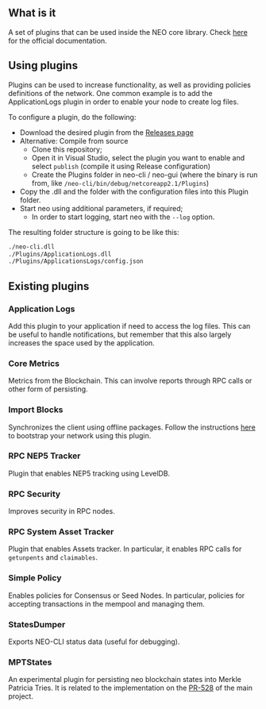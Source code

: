 ## What is it
A set of plugins that can be used inside the NEO core library. Check [here](http://docs.neo.org/en-us/node/plugin.html) for the official documentation.

## Using plugins
Plugins can be used to increase functionality, as well as providing policies definitions of the network. 
One common example is to add the ApplicationLogs plugin in order to enable your node to create log files.

To configure a plugin, do the following:
 - Download the desired plugin from the [Releases page](https://github.com/neo-project/neo-plugins/releases)
  - Alternative: Compile from source
    - Clone this repository;
    - Open it in Visual Studio, select the plugin you want to enable and select `publish` \(compile it using Release configuration\)
    - Create the Plugins folder in neo-cli / neo-gui (where the binary is run from, like `/neo-cli/bin/debug/netcoreapp2.1/Plugins`)
 - Copy the .dll and the folder with the configuration files into this Plugin folder.
 - Start neo using additional parameters, if required;
 	- In order to start logging, start neo with the `--log` option.

The resulting folder structure is going to be like this:

```BASH
./neo-cli.dll
./Plugins/ApplicationLogs.dll
./Plugins/ApplicationsLogs/config.json
```

## Existing plugins
### Application Logs
Add this plugin to your application if need to access the log files. This can be useful to handle notifications, but remember that this also largely increases the space used by the application.

### Core Metrics
Metrics from the Blockchain. This can involve reports through RPC calls or other form of persisting.

### Import Blocks
Synchronizes the client using offline packages. Follow the instructions [here](http://docs.neo.org/en-us/network/syncblocks.html) to bootstrap your network using this plugin.

### RPC NEP5 Tracker
Plugin that enables NEP5 tracking using LevelDB.

### RPC Security
Improves security in RPC nodes.

### RPC System Asset Tracker
Plugin that enables Assets tracker. In particular, it enables RPC calls for `getunpents` and `claimables`.

### Simple Policy
Enables policies for Consensus or Seed Nodes. In particular, policies for accepting transactions in the mempool and managing them.

### StatesDumper
Exports NEO-CLI status data \(useful for debugging\).

### MPTStates
An experimental plugin for persisting neo blockchain states into Merkle Patricia Tries.
It is related to the implementation on the [PR-528](https://github.com/neo-project/neo/pull/528) of the main project.

